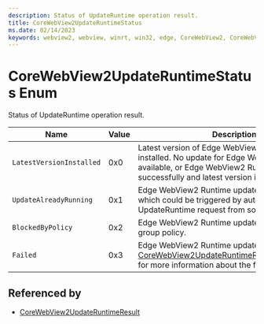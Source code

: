```yaml
---
description: Status of UpdateRuntime operation result.
title: CoreWebView2UpdateRuntimeStatus
ms.date: 02/14/2023
keywords: webview2, webview, winrt, win32, edge, CoreWebView2, CoreWebView2Controller, browser control, edge html, CoreWebView2UpdateRuntimeStatus
---
```


# CoreWebView2UpdateRuntimeStatus Enum

Status of UpdateRuntime operation result.

| Name |  Value | Description |
|--|--|--|
|`LatestVersionInstalled` | 0x0  |  Latest version of Edge WebView2 Runtime is installed. No update for Edge WebView2 Runtime is available, or Edge WebView2 Runtime is updated successfully and latest version is now installed.|
|`UpdateAlreadyRunning` | 0x1  |  Edge WebView2 Runtime update is already running, which could be triggered by auto update or by other UpdateRuntime request from some app.|
|`BlockedByPolicy` | 0x2  |  Edge WebView2 Runtime update is blocked by group policy.|
|`Failed` | 0x3  |  Edge WebView2 Runtime update failed. See [CoreWebView2UpdateRuntimeResult.ExtendedError](corewebview2updateruntimeresult.md#extendederror) for more information about the failure.|


## Referenced by

- [CoreWebView2UpdateRuntimeResult](corewebview2updateruntimeresult.md)
